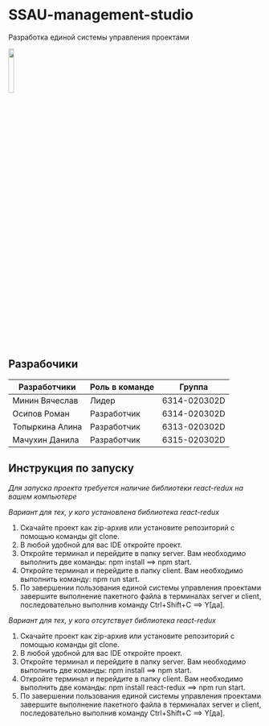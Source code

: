 # SSAU-management-studio
Разработка единой системы управления проектами

<img align="center" width="15%" src="https://github.com/algorithm-ssau/SSAU-management-studio/client/src/assets/img/navbar-logo.svg">   


## Разрабочики

|  Разработчики  |   Роль в команде   |  Группа  | 
|-------------------|-------------------|-------------------|
|Минин Вячеслав|  Лидер  |6314-020302D|
|Осипов Роман|  Разработчик  |6314-020302D|
|Топыркина Алина|  Разработчик  |6313-020302D|
|Мачухин Данила|  Разработчик  |6315-020302D|

## Инструкция по запуску 

*Для запуска проекта требуется наличие библиотеки react-redux на вашем компьютере*

*Вариант для тех, у кого установлена библиотека react-redux*

1) Скачайте проект как zip-архив или установите репозиторий с помощью команды git clone.
2) В любой удобной для вас IDE откройте проект.
3) Откройте терминал и перейдите в папку server. Вам необходимо выполнить две команды: npm install ==> npm start.
4) Откройте терминал и перейдите в папку client. Вам необходимо выполнить команду: npm run start.
5) По завершении пользования единой системы управления проектами завершите выполнение пакетного файла в терминалах server и client, последовательно выполнив команду Ctrl+Shift+C ==> Y[да].

*Вариант для тех, у кого отсутствует библиотека react-redux*
1) Скачайте проект как zip-архив или установите репозиторий с помощью команды git clone.
2) В любой удобной для вас IDE откройте проект.
3) Откройте терминал и перейдите в папку server. Вам необходимо выполнить две команды: npm install ==> npm start.
4) Откройте терминал и перейдите в папку client. Вам необходимо выполнить две команды: npm install react-redux ==> npm run start.
5) По завершении пользования единой системы управления проектами завершите выполнение пакетного файла в терминалах server и client, последовательно выполнив команду Ctrl+Shift+C ==> Y[да].

